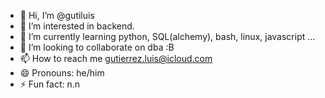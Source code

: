 - 👋 Hi, I’m @gutiluis
- 👀 I’m interested in backend.
- 🌱 I’m currently learning python, SQL(alchemy), bash, linux, javascript ...
- 💞️ I’m looking to collaborate on dba :B
- 📫 How to reach me gutierrez.luis@icloud.com
- 😄 Pronouns: he/him
- ⚡ Fun fact: n.n

<!---
gutiluis/gutiluis is a ✨ special ✨ repository because its `README.md` (this file) appears on your GitHub profile.
You can click the Preview link to take a look at your changes.
--->
